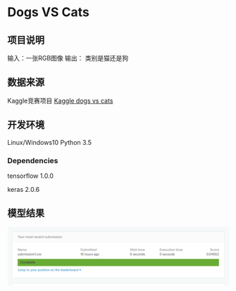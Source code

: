 
# Dogs VS Cats
  
## 项目说明

输入：一张RGB图像
输出： 类别是猫还是狗

## 数据来源

 Kaggle竞赛项目 [Kaggle dogs vs cats](https://www.kaggle.com/c/dogs-vs-cats-redux-kernels-edition)
 
## 开发环境
  
Linux/Windows10   Python 3.5

### Dependencies
tensorflow 1.0.0
 
keras 2.0.6

## 模型结果



 ![models](imgs/img15.png)


```python

```
